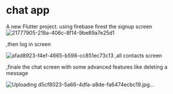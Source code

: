 # chat app

A new Flutter project.
using firebase 
firest the signup screen
![21777905-218a-406c-8f14-9be89a7e25d1](https://github.com/noura1812/Hi-there-chat-app-/assets/108556485/0db61fa2-04a8-49b7-82a0-ed50248d8032)

,then log in screen

![afad8923-f4ef-4665-b598-cc851ec73c13](https://github.com/noura1812/Hi-there-chat-app-/assets/108556485/7e8e4f30-6977-431e-8b1f-6be36188161e)
,all contacts screen

,finale the chat screen with some advanced features like deleting a message

![Uploading d5cf8023-5a66-4dfa-a8de-fa6474ecbc19.jpg…]()
